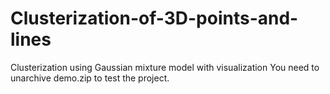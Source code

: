 # Clusterization-of-3D-points-and-lines
Clusterization using Gaussian mixture model with visualization
You need to unarchive demo.zip to test the project.

